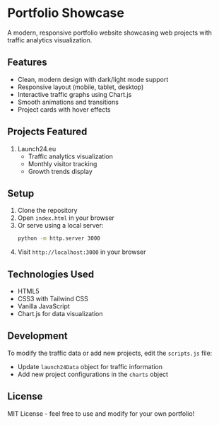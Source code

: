 # Portfolio Showcase

A modern, responsive portfolio website showcasing web projects with traffic analytics visualization.

## Features

- Clean, modern design with dark/light mode support
- Responsive layout (mobile, tablet, desktop)
- Interactive traffic graphs using Chart.js
- Smooth animations and transitions
- Project cards with hover effects

## Projects Featured

1. Launch24.eu
   - Traffic analytics visualization
   - Monthly visitor tracking
   - Growth trends display

## Setup

1. Clone the repository
2. Open `index.html` in your browser
3. Or serve using a local server:
   ```bash
   python -m http.server 3000
   ```
4. Visit `http://localhost:3000` in your browser

## Technologies Used

- HTML5
- CSS3 with Tailwind CSS
- Vanilla JavaScript
- Chart.js for data visualization

## Development

To modify the traffic data or add new projects, edit the `scripts.js` file:
- Update `launch24Data` object for traffic information
- Add new project configurations in the `charts` object

## License

MIT License - feel free to use and modify for your own portfolio! 